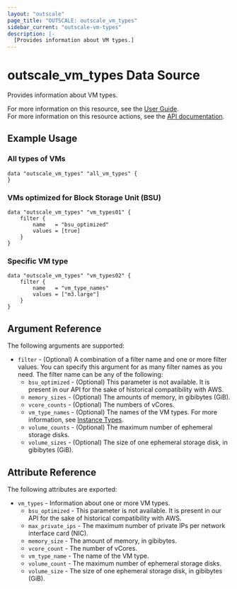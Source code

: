 ```yaml
---
layout: "outscale"
page_title: "OUTSCALE: outscale_vm_types"
sidebar_current: "outscale-vm-types"
description: |-
  [Provides information about VM types.]
---
```


# outscale_vm_types Data Source

Provides information about VM types.

For more information on this resource, see the [User Guide](https://docs.outscale.com/en/userguide/Instance-Types.html).  
For more information on this resource actions, see the [API documentation](https://docs.outscale.com/api#readvmtypes).

## Example Usage

### All types of VMs
```hcl
data "outscale_vm_types" "all_vm_types" {
}
```

### VMs optimized for Block Storage Unit (BSU)
```hcl
data "outscale_vm_types" "vm_types01" {
    filter {
        name   = "bsu_optimized"
        values = [true]
    }
}
```

### Specific VM type
```hcl
data "outscale_vm_types" "vm_types02" {
    filter {
        name   = "vm_type_names"
        values = ["m3.large"]
    }
}
```

## Argument Reference

The following arguments are supported:

* `filter` - (Optional) A combination of a filter name and one or more filter values. You can specify this argument for as many filter names as you need. The filter name can be any of the following:
    * `bsu_optimized` - (Optional) This parameter is not available. It is present in our API for the sake of historical compatibility with AWS.
    * `memory_sizes` - (Optional) The amounts of memory, in gibibytes (GiB).
    * `vcore_counts` - (Optional) The numbers of vCores.
    * `vm_type_names` - (Optional) The names of the VM types. For more information, see [Instance Types](https://docs.outscale.com/en/userguide/Instance-Types.html).
    * `volume_counts` - (Optional) The maximum number of ephemeral storage disks.
    * `volume_sizes` - (Optional) The size of one ephemeral storage disk, in gibibytes (GiB).

## Attribute Reference

The following attributes are exported:

* `vm_types` - Information about one or more VM types.
    * `bsu_optimized` - This parameter is not available. It is present in our API for the sake of historical compatibility with AWS.
    * `max_private_ips` - The maximum number of private IPs per network interface card (NIC).
    * `memory_size` - The amount of memory, in gibibytes.
    * `vcore_count` - The number of vCores.
    * `vm_type_name` - The name of the VM type.
    * `volume_count` - The maximum number of ephemeral storage disks.
    * `volume_size` - The size of one ephemeral storage disk, in gibibytes (GiB).

